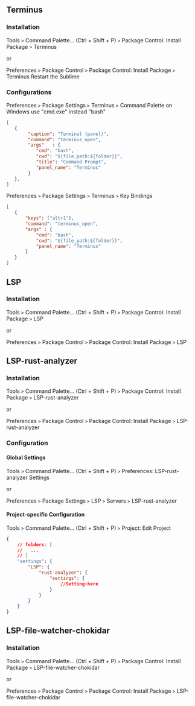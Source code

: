 ## Terminus
### Installation
Tools `>` Command Palette... (Ctrl + Shift + P) `>` Package Control: Install Package `>` Terminus

or

Preferences `>` Package Control `>` Package Control: Install Package `>` Terminus
Restart the Sublime

### Configurations
Preferences `>` Package Settings `>` Terminus `>` Command Palette
on Windows use "cmd.exe" instead "bash"
```json
[
   {
        "caption": "Terminal (panel)",
        "command": "terminus_open",
        "args"   : {
           "cmd": "bash",
           "cwd": "${file_path:${folder}}",
           "title": "Command Prompt",
           "panel_name": "Terminus"
        }
   },
]
```
Preferences `>` Package Settings `>` Terminus `>` Key Bindings
```json
[
   {
       "keys": ["alt+1"],
       "command": "terminus_open",
       "args" : {
           "cmd": "bash",
           "cwd": "${file_path:${folder}}",
           "panel_name": "Terminus"
       }
   }
]
```

## LSP
### Installation
Tools `>` Command Palette... (Ctrl + Shift + P) `>` Package Control: Install Package `>` LSP

or

Preferences `>` Package Control `>` Package Control: Install Package `>` LSP

## LSP-rust-analyzer
### Installation
Tools `>` Command Palette... (Ctrl + Shift + P) `>` Package Control: Install Package `>` LSP-rust-analyzer

or

Preferences `>` Package Control `>` Package Control: Install Package `>` LSP-rust-analyzer

### Configuration
#### Global Settings
Tools `>` Command Palette... (Ctrl + Shift + P) `>` Preferences: LSP-rust-analyzer Settings

or

Preferences `>` Package Settings `>` LSP `>` Servers `>` LSP-rust-analyzer

#### Project-specific Configuration
Tools `>` Command Palette... (Ctrl + Shift + P) `>` Project: Edit Project
```json
{
    // folders: [
    //   ...
    // ]
    "settings": {
        "LSP": {
            "rust-analyzer": {
                "settings": {
                    //Setting-here
                }
            }
        }
    }
}
```

## LSP-file-watcher-chokidar
### Installation
Tools `>` Command Palette... (Ctrl + Shift + P) `>` Package Control: Install Package `>` LSP-file-watcher-chokidar

or

Preferences `>` Package Control `>` Package Control: Install Package `>` LSP-file-watcher-chokidar
